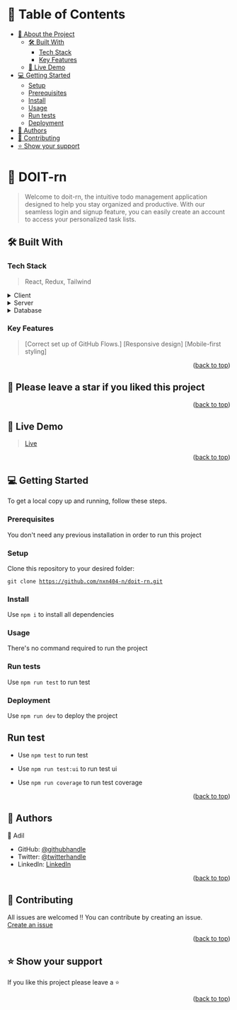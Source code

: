 <a name="readme-top"></a>

<!-- TABLE OF CONTENTS -->

# 📗 Table of Contents

- [📖 About the Project](#about-project)
  - [🛠 Built With](#built-with)
    - [Tech Stack](#tech-stack)
    - [Key Features](#key-features)
  - [🚀 Live Demo](#live-demo)
- [💻 Getting Started](#getting-started)
  - [Setup](#setup)
  - [Prerequisites](#prerequisites)
  - [Install](#install)
  - [Usage](#usage)
  - [Run tests](#run-tests)
  - [Deployment](#triangular_flag_on_post-deployment)
- [👥 Authors](#authors)
- [🤝 Contributing](#contributing)
- [⭐️ Show your support](#support)

<!-- PROJECT DESCRIPTION -->

# 📖 DOIT-rn <a name="about-project"></a>

> Welcome to doit-rn, the intuitive todo management application designed to help you stay organized and productive. With our seamless login and signup feature, you can easily create an account to access your personalized task lists.

## 🛠 Built With <a name="built-with"></a>

### Tech Stack <a name="tech-stack"></a>

> React, Redux, Tailwind

<details>
  <summary>Client</summary>
  <ul>
    <li><a>React, Redux, Tailwind</a></li>
  </ul>
</details>

<details>
  <summary>Server</summary>
  <ul>
    <li><a>Netlify</a></li>
  </ul>
</details>

<details>
<summary>Database</summary>
  <ul>
    <li>localStorage</li>
  </ul>
</details>

<!-- Features -->

### Key Features <a name="key-features"></a>

> [Correct set up of GitHub Flows.]
> [Responsive design]
> [Mobile-first styling]

<p align="right">(<a href="#readme-top">back to top</a>)</p>

## 🌟 Please leave a star if you liked this project 

<p align="right">(<a href="#readme-top">back to top</a>)</p>

<!-- LIVE DEMO -->

## 🚀 Live Demo <a name="live-demo"></a>

> <a href="https://doit-rn.netlify.app/">Live</a>

<p align="right">(<a href="#readme-top">back to top</a>)</p>

<!-- GETTING STARTED -->

## 💻 Getting Started <a name="getting-started"></a>
To get a local copy up and running, follow these steps.

### Prerequisites

You don't need any previous installation in order to run this project

### Setup

Clone this repository to your desired folder:

<code>git clone https://github.com/nxn404-n/doit-rn.git</code>

### Install

Use <code>npm i</code> to install all dependencies

### Usage

There's no command required to run the project

### Run tests

Use <code>npm run test</code> to run test

### Deployment

Use <code>npm run dev</code> to deploy the project

## Run test

- Use <code>npm test</code> to run test

- Use <code>npm run test:ui</code> to run test ui

- Use <code>npm run coverage</code> to run test coverage

<p align="right">(<a href="#readme-top">back to top</a>)</p>

<!-- AUTHORS -->

## 👥 Authors <a name="authors"></a>

👤 Adil

- GitHub: [@githubhandle](https://github.com/nxn404-n)
- Twitter: [@twitterhandle](https://twitter.com/nxn_404)
- LinkedIn: [LinkedIn](https://www.linkedin.com/in/nafeurrahmanadil/)


<p align="right">(<a href="#readme-top">back to top</a>)</p>


<!-- CONTRIBUTING -->

## 🤝 Contributing <a name="contributing"></a>

All issues are welcomed !! You can contribute by creating an issue.
<br>
<a href="https://github.com/nxn404-n/Quizro/issues">Create an issue</a>

<p align="right">(<a href="#readme-top">back to top</a>)</p>

<!-- SUPPORT -->

## ⭐️ Show your support <a name="support"></a>

If you like this project please leave a ⭐️

<p align="right">(<a href="#readme-top">back to top</a>)</p>
